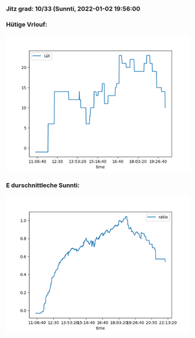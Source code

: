 ### Jitz grad: 10/33 (Sunnti, 2022-01-02 19:56:00

### Hütige Vrlouf:
![Graph](Today.png)

### E durschnittleche Sunnti:
![Graph](Sunnti.png)
